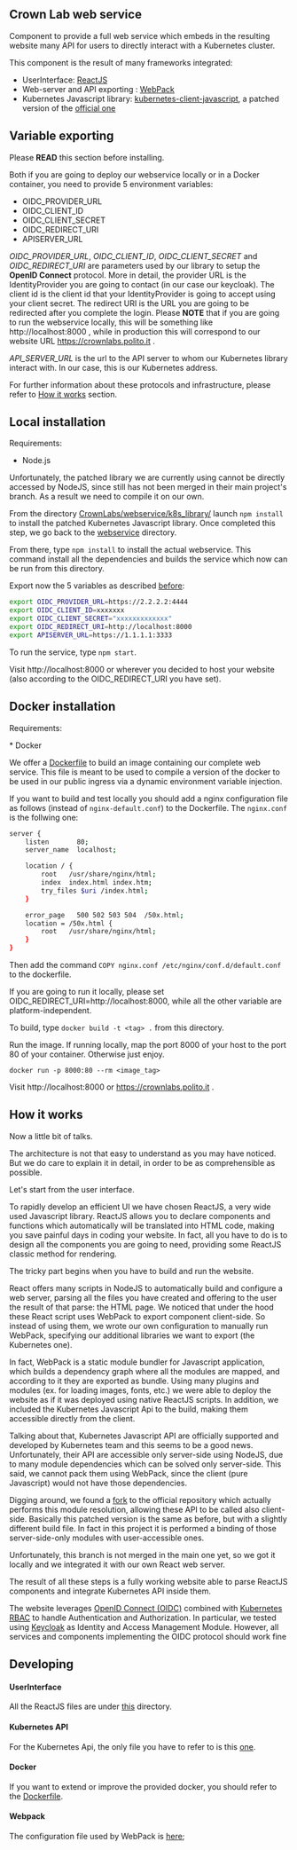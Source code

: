 ## Crown Lab web service

Component to provide a full web service which embeds in the resulting website many API for users to directly interact with a Kubernetes cluster.

This component is the result of many frameworks integrated:

- UserInterface: [ReactJS](https://reactjs.org/)
- Web-server and API exporting : [WebPack](https://webpack.js.org/)
- Kubernetes Javascript library: [kubernetes-client-javascript](https://github.com/scality/kubernetes-client-javascript/tree/browser), a patched version of the [official one](https://github.com/kubernetes-client/javascript)

## Variable exporting

Please **READ** this section before installing.

Both if you are going to deploy our webservice locally or in a Docker container, you need to provide 5 environment variables:

- OIDC_PROVIDER_URL
- OIDC_CLIENT_ID
- OIDC_CLIENT_SECRET
- OIDC_REDIRECT_URI
- APISERVER_URL

_OIDC_PROVIDER_URL_, _OIDC_CLIENT_ID_, _OIDC_CLIENT_SECRET_ and _OIDC_REDIRECT_URI_ are parameters used by our library to setup the **OpenID Connect** protocol.
More in detail, the provider URL is the IdentityProvider you are going to contact (in our case our keycloak).
The client id is the client id that your IdentityProvider is going to accept using your client secret. The redirect URI is the URL you are going to be
redirected after you complete the login. Please **NOTE** that if you are going to run the webservice locally, this will be
something like http://localhost:8000 , while in production this will correspond to our website URL https://crownlabs.polito.it .

_API_SERVER_URL_ is the url to the API server to whom our Kubernetes library interact with. In our case, this is our Kubernetes address.

For further information about these protocols and infrastructure, please refer to [How it works](#how-it-works) section.

## Local installation

Requirements:

- Node.js

Unfortunately, the patched library we are currently using cannot be directly accessed by NodeJS, since still has not been
merged in their main project's branch. As a result we need to compile it on our own.

From the directory [CrownLabs/webservice/k8s_library/](./k8s_library) launch `npm install` to install the patched Kubernetes Javascript library.
Once completed this step, we go back to the [webservice](.) directory.

From there, type `npm install` to install the actual webservice.
This command install all the dependencies and builds the service which now can be run from this directory.

Export now the 5 variables as described [before](#variable-exporting):

```bash
export OIDC_PROVIDER_URL=https://2.2.2.2:4444
export OIDC_CLIENT_ID=xxxxxxx
export OIDC_CLIENT_SECRET="xxxxxxxxxxxxx"
export OIDC_REDIRECT_URI=http://localhost:8000
export APISERVER_URL=https://1.1.1.1:3333
```

To run the service, type `npm start`.

Visit http://localhost:8000 or wherever you decided to host your website (also according to the OIDC_REDIRECT_URI you have set).

## Docker installation

Requirements:

\* Docker

We offer a [Dockerfile](./Dockerfile) to build an image containing our complete web service. This file is meant to be used
to compile a version of the docker to be used in our public ingress via a dynamic environment variable injection.

If you want to build and test locally you should add a nginx configuration file as follows (instead of `nginx-default.conf`)
to the Dockerfile. The `nginx.conf` is the follwing one:

```bash
server {
    listen       80;
    server_name  localhost;

    location / {
        root   /usr/share/nginx/html;
        index  index.html index.htm;
        try_files $uri /index.html;
    }

    error_page   500 502 503 504  /50x.html;
    location = /50x.html {
        root   /usr/share/nginx/html;
    }
}
```

Then add the command `COPY nginx.conf /etc/nginx/conf.d/default.conf` to the dockerfile.

If you are going to run it locally, please set OIDC_REDIRECT_URI=http://localhost:8000, while all the other variable are platform-independent.

To build, type `docker build -t <tag> .` from this directory.

Run the image. If running locally, map the port 8000 of your host to the port 80 of your container. Otherwise just enjoy.

`docker run -p 8000:80 --rm <image_tag>`

Visit http://localhost:8000 or https://crownlabs.polito.it .

## How it works

Now a little bit of talks.

The architecture is not that easy to understand as you may have noticed. But we do care to explain it in detail, in order to be
as comprehensible as possible.

Let's start from the user interface.

To rapidly develop an efficient UI we have chosen ReactJS, a very wide used Javascript library. ReactJS allows you to declare
components and functions which automatically will be translated into HTML code, making you save painful days in coding your website.
In fact, all you have to do is to design all the components you are going to need, providing some ReactJS classic method for rendering.

The tricky part begins when you have to build and run the website.

React offers many scripts in NodeJS to automatically
build and configure a web server, parsing all the files you have created and offering to the user the result of that parse: the HTML page.
We noticed that under the hood these React script uses WebPack to export component client-side. So instead of using them, we wrote our own
configuration to manually run WebPack, specifying our additional libraries we want to export (the Kubernetes one).

In fact, WebPack is a static module bundler for Javascript application, which builds a dependency graph where all the modules are
mapped, and according to it they are exported as bundle. Using many plugins and modules (ex. for loading images, fonts, etc.)
we were able to deploy the website as if it was deployed using native ReactJS scripts. In addition, we included the Kubernetes Javascript Api to the build,
making them accessible directly from the client.

Talking about that, Kubernetes Javascript API are officially supported and developed by Kubernetes team and this seems to be a good news.
Unfortunately, their API are accessible only server-side using NodeJS, due to many module dependencies which can be solved only server-side.
This said, we cannot pack them using WebPack, since the client (pure Javascript) would not have those dependencies.

Digging around, we found a [fork](https://github.com/scality/kubernetes-client-javascript/tree/browser) to the official
repository which actually performs this module resolution, allowing these API to be called also client-side.
Basically this patched version is the same as before, but with a slightly different build file. In fact in this project
it is performed a binding of those server-side-only modules with user-accessible ones.

Unfortunately, this branch is not merged in the main one yet, so we got it locally and we integrated it with our own React web server.

The result of all these steps is a fully working website able to parse ReactJS components and integrate Kubernetes API inside them.

The website leverages [OpenID Connect (OIDC)](https://openid.net/connect/) combined with [Kubernetes RBAC](https://kubernetes.io/docs/reference/access-authn-authz/rbac/)
to handle Authentication and Authorization. In particular, we tested using [Keycloak](https://www.keycloak.org/) as
Identity and Access Management Module. However, all services and components implementing the OIDC protocol should work fine

## Developing

#### UserInterface

All the ReactJS files are under [this](./src) directory.

#### Kubernetes API

For the Kubernetes Api, the only file you have to refer to is this [one](./src/services/ApiManager.js).

#### Docker

If you want to extend or improve the provided docker, you should refer to the [Dockerfile](./Dockerfile).

#### Webpack

The configuration file used by WebPack is [here](./webpack.config.js);
